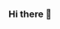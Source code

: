 ### Hi there 👋

<!--
**mmugzo/mmugzo** is a ✨ _special_ ✨ repository because its `README.md` (this file) appears on your GitHub profile.

Freelance Github Page for cool projects for future clients and cookie cutters to fast track project setup.

- 🔭 I’m currently working on ... Python and React Freelance Projects
- 🌱 I’m currently learning ...
- 👯 I’m looking to collaborate on ...
- 🤔 I’m looking for help with ...
- 💬 Ask me about ... Freelance Gigs
- 📫 How to reach me: ... muggo.sam@gmail.com
- 😄 Pronouns: ...
- ⚡ Fun fact: ...

